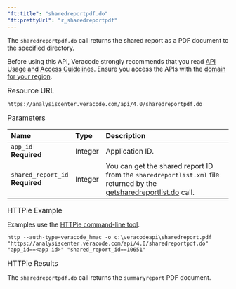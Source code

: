 ```yaml
---
"ft:title": "sharedreportpdf.do"
"ft:prettyUrl": "r_sharedreportpdf"
---
```

The `sharedreportpdf.do` call returns the shared report as a PDF document to the specified directory.

Before using this API, Veracode strongly recommends that you read [API Usage and Access Guidelines](https://docs.veracode.com/r/c_API_usage_guidelines). Ensure you access the APIs with the [domain for your region](https://docs.veracode.com/r/Region_Domains_for_Veracode_APIs).

<p><span style="font-size: medium;">Resource URL</span></p>

`https://analysiscenter.veracode.com/api/4.0/sharedreportpdf.do`

<p><span style="font-size: medium;">Parameters</span></p>

| Name                               | Type    | Description                                                                                                                                        |
|:-----------------------------------|:--------|:---------------------------------------------------------------------------------------------------------------------------------------------------|
| `app_id`<br>**Required**           | Integer | Application ID.                                                                                                                                    |
| `shared_report_id`<br>**Required** | Integer | You can get the shared report ID from the `sharedreportlist.xml` file returned by the [getsharedreportlist.do](05_getsharedreportlist_do.md) call. |

<p><span style="font-size: medium;">HTTPie Example</span></p>

Examples use the [HTTPie command-line tool](https://docs.veracode.com/r/c_httpie_tool).

```shell
http --auth-type=veracode_hmac -o c:\veracodeapi\sharedreport.pdf "https://analysiscenter.veracode.com/api/4.0/sharedreportpdf.do" "app_id==<app id>" "shared_report_id==10651"
```

<p><span style="font-size: medium;">HTTPie Results</span></p>

The `sharedreportpdf.do` call returns the `summaryreport` PDF document.